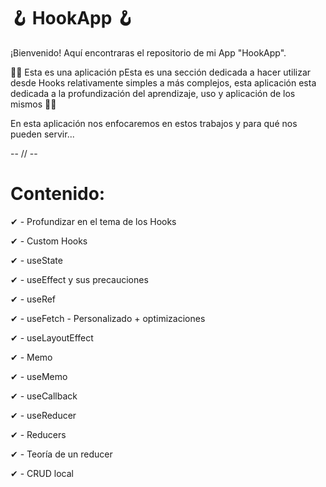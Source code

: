 # 🪝 HookApp 🪝

¡Bienvenido! Aquí encontraras el repositorio de mi App "HookApp".

🧞‍♂️ Esta es una aplicación pEsta es una sección dedicada a hacer utilizar desde Hooks relativamente simples a más complejos, esta aplicación esta dedicada a la profundización del aprendizaje, uso y aplicación de los mismos 🧞‍♂️

En esta aplicación nos enfocaremos en estos trabajos y para qué nos pueden servir...

-- // --

# Contenido:

✔ - Profundizar en el tema de los Hooks

✔ - Custom Hooks

✔ - useState

✔ - useEffect y sus precauciones

✔ - useRef

✔ - useFetch - Personalizado + optimizaciones

✔ - useLayoutEffect

✔ - Memo

✔ - useMemo

✔ - useCallback

✔ - useReducer

✔ - Reducers

✔ - Teoría de un reducer

✔ - CRUD local
